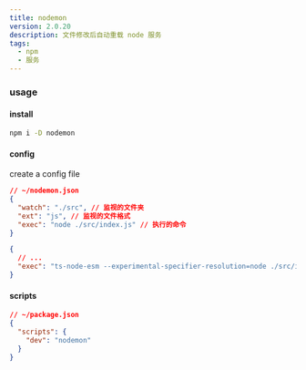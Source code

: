```yaml
---
title: nodemon
version: 2.0.20
description: 文件修改后自动重载 node 服务
tags: 
  - npm
  - 服务
---
```



### usage

#### install

```bash
npm i -D nodemon
```

#### config

create a config file

```json
// ~/nodemon.json
{
  "watch": "./src", // 监视的文件夹
  "ext": "js", // 监视的文件格式
  "exec": "node ./src/index.js" // 执行的命令
}
```

```json
{
  // ...
  "exec": "ts-node-esm --experimental-specifier-resolution=node ./src/index.ts"
}
```

#### scripts


```json
// ~/package.json
{
  "scripts": {
    "dev": "nodemon"
  }
}
```

